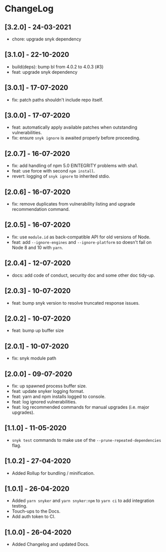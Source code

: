 # ChangeLog

## [3.2.0] - 24-03-2021

- chore: upgrade snyk dependency

## [3.1.0] - 22-10-2020

- build(deps): bump bl from 4.0.2 to 4.0.3 (#3)
- feat: upgrade snyk dependency

## [3.0.1] - 17-07-2020

- fix: patch paths shouldn't include repo itself.

## [3.0.0] - 17-07-2020

- feat: automatically apply available patches when outstanding vulnerabilities.
- fix: ensure `snyk ignore` is awaited properly before proceeding.

## [2.0.7] - 16-07-2020

- fix: add handling of npm 5.0 EINTEGRITY problems with sha1.
- feat: use force with second `npm install`.
- revert: logging of `snyk ignore` to inherited stdio.

## [2.0.6] - 16-07-2020

- fix: remove duplicates from vulnerability listing and upgrade recommendation command.

## [2.0.5] - 16-07-2020

- fix: use `module.id` as back-compatible API for old versions of Node.
- feat: add `--ignore-engines` and `--ignore-platform` so doesn't fail on Node 8 and 10 with `yarn`.

## [2.0.4] - 12-07-2020

- docs: add code of conduct, security doc and some other doc tidy-up.

## [2.0.3] - 10-07-2020

- feat: bump snyk version to resolve truncated response issues.

## [2.0.2] - 10-07-2020

- feat: bump up buffer size

## [2.0.1] - 10-07-2020

- fix: snyk module path

## [2.0.0] - 09-07-2020

- fix: up spawned process buffer size.
- feat: update snyker logging format.
- feat: yarn and npm installs logged to console.
- feat: log ignored vulnerabilities.
- feat: log recommended commands for manual upgrades (i.e. major upgrades).

## [1.1.0] - 11-05-2020

- `snyk test` commands to make use of the `--prune-repeated-dependencies` flag.

## [1.0.2] - 27-04-2020

- Added Rollup for bundling / minification.

## [1.0.1] - 26-04-2020

- Added `yarn snyker` and `yarn snyker:npm` to `yarn ci` to add integration testing.
- Touch-ups to the Docs.
- Add auth token to CI.

## [1.0.0] - 26-04-2020

- Added Changelog and updated Docs.
